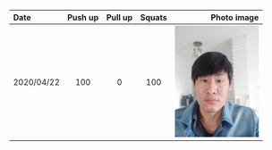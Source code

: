 | Date | Push up | Pull up | Squats | Photo image |
| :--- | :---: | :---: | :---: | ---: |
| 2020/04/22 | 100 | 0 | 100 | <img src="images/P00422-082730.jpg" height="200"> |



